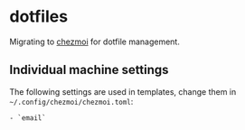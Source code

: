 # dotfiles

Migrating to [chezmoi](https://www.chezmoi.io) for dotfile management.

## Individual machine settings

The following settings are used in templates, change them
in `~/.config/chezmoi/chezmoi.toml`:

    - `email`

